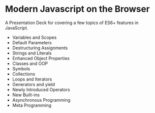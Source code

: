 # Modern Javascript on the Browser

A Presentation Deck for covering a few topics of ES6+ features in JavaScript.
- Variables and Scopes
- Default Parameters
- Destructuring Assignments
- Strings and Literals
- Enhanced Object Properties
- Classes and OOP
- Symbols
- Collections
- Loops and Iterators
- Generators and yield
- Newly Introduced Operators
- New Built-ins
- Asynchronous Programming
- Meta Programming
